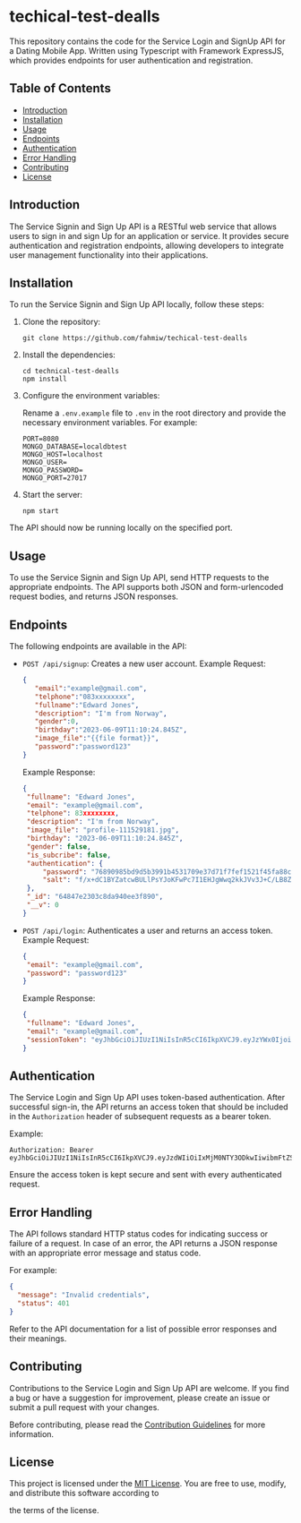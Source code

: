 # techical-test-dealls
This repository contains the code for the Service Login and SignUp API for a Dating Mobile App. Written using Typescript with Framework ExpressJS, which provides endpoints for user authentication and registration. 

## Table of Contents

- [Introduction](#introduction)
- [Installation](#installation)
- [Usage](#usage)
- [Endpoints](#endpoints)
- [Authentication](#authentication)
- [Error Handling](#error-handling)
- [Contributing](#contributing)
- [License](#license)

## Introduction

The Service Signin and Sign Up API is a RESTful web service that allows users to sign in and sign  Up for an application or service. It provides secure authentication and registration endpoints, allowing developers to integrate user management functionality into their applications.

## Installation

To run the Service Signin and Sign Up API locally, follow these steps:

1. Clone the repository:

   ```shell
   git clone https://github.com/fahmiw/techical-test-dealls
   ```

2. Install the dependencies:

   ```shell
   cd technical-test-dealls
   npm install
   ```

3. Configure the environment variables:

   Rename a `.env.example` file to `.env` in the root directory and provide the necessary environment variables. For example:

   ```plaintext
   PORT=8080
   MONGO_DATABASE=localdbtest
   MONGO_HOST=localhost
   MONGO_USER=
   MONGO_PASSWORD=
   MONGO_PORT=27017
   ```

4. Start the server:

   ```shell
   npm start
   ```

The API should now be running locally on the specified port.

## Usage

To use the Service Signin and Sign Up API, send HTTP requests to the appropriate endpoints. The API supports both JSON and form-urlencoded request bodies, and returns JSON responses.

## Endpoints

The following endpoints are available in the API:

- `POST /api/signup`: Creates a new user account.
   Example Request:
   ```json
   {
      "email":"example@gmail.com",
      "telphone":"083xxxxxxxx",
      "fullname":"Edward Jones",
      "description": "I'm from Norway",
      "gender":0,
      "birthday":"2023-06-09T11:10:24.845Z",
      "image_file":"{{file format}}",
      "password":"password123"
   }
   ```

   Example Response:
   ```json
   {
    "fullname": "Edward Jones",
    "email": "example@gmail.com",
    "telphone": 83xxxxxxxx,
    "description": "I'm from Norway",
    "image_file": "profile-111529181.jpg",
    "birthday": "2023-06-09T11:10:24.845Z",
    "gender": false,
    "is_subcribe": false,
    "authentication": {
        "password": "76890985bd9d5b3991b4531709e37d71f7fef1521f45fa88c31e8bba44f02431",
        "salt": "f/x+dC1BYZatcwBULlPsYJoKFwPc7I1EHJgWwq2kkJVv3J+C/LB8Z4ras3zxP+5+c7hjMw/dX0ZbjsoWO1W8Z+PmsghhYaIh7nn+/vCZKcwLacJLI1pV9hX1qzbn1JUnXMocYavVyVLyZNarW9G+Q/bDP787oYEWIN4Ll//e9kA="
    },
    "_id": "64847e2303c8da940ee3f890",
    "__v": 0
   }
   ```
- `POST /api/login`: Authenticates a user and returns an access token.
   Example Request:
   ```json
   {
    "email": "example@gmail.com",
    "password": "password123"
   }
   ```

   Example Response:
   ```json
   {
    "fullname": "Edward Jones",
    "email": "example@gmail.com",
    "sessionToken": "eyJhbGciOiJIUzI1NiIsInR5cCI6IkpXVCJ9.eyJzYWx0IjoiZi94K2RDMUJZWmF0Y3dCVUxsUHNZSm9LRndQYzdJMUVISmdXd3Eya2tKVnYzSitDL0xCOFo0cmFzM3p4UCs1K2M3aGpNdy9kWDBaYmpzb1dPMVc4WitQbXNnaGhZYUloN25uKy92Q1pLY3dMYWNKTEkxcFY5aFgxcXpibjFKVW5YTW9jWWF2VnlWTHlaTmFyVzlHK1EvYkRQNzg3b1lFV0lONExsLy9lOWtBPSIsInBheWxvYWQiOiI2NDg0N2UyMzAzYzhkYTk0MGVlM2Y4OTAiLCJpYXQiOjE2ODY0MDUyMTgsImV4cCI6MTY4NjQwNTIxOX0.KgLA5ULVenozsqkdUtyG6m9sgmn388rc6iLfVYdJDtE"
   }
   ```

## Authentication

The Service Login and Sign Up API uses token-based authentication. After successful sign-in, the API returns an access token that should be included in the `Authorization` header of subsequent requests as a bearer token.

Example:

```plaintext
Authorization: Bearer eyJhbGciOiJIUzI1NiIsInR5cCI6IkpXVCJ9.eyJzdWIiOiIxMjM0NTY3ODkwIiwibmFtZSI6IkpvaG4gRG9lIiwiaWF0IjoxNTE2MjM5MDIyfQ.SflKxwRJSMeKKF2QT4fwpMeJf36POk6yJV_adQssw5c
```

Ensure the access token is kept secure and sent with every authenticated request.

## Error Handling

The API follows standard HTTP status codes for indicating success or failure of a request. In case of an error, the API returns a JSON response with an appropriate error message and status code.

For example:

```json
{
  "message": "Invalid credentials",
  "status": 401
}
```

Refer to the API documentation for a list of possible error responses and their meanings.

## Contributing

Contributions to the Service Login and Sign Up API are welcome. If you find a bug or have a suggestion for improvement, please create an issue or submit a pull request with your changes.

Before contributing, please read the [Contribution Guidelines](CONTRIBUTING.md) for more information.

## License

This project is licensed under the [MIT License](LICENSE). You are free to use, modify, and distribute this software according to

 the terms of the license.
